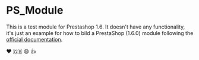 # PS_Module
This is a test module for Prestashop 1.6. It doesn't have any functionality, it's just an example for how to bild a PrestaShop (1.6.0) module following the [official documentation](http://doc.prestashop.com/display/PS16/Creating+a+PrestaShop+Module).

:heart: :gb: :smile: :thumbsup:
